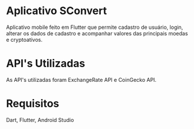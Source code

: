 # Aplicativo SConvert

Aplicativo mobile feito em Flutter que permite cadastro de usuário, login, alterar os dados de cadastro e acompanhar valores das principais moedas e cryptoativos.

# API's Utilizadas

As API's utilizadas foram ExchangeRate API e CoinGecko API.

# Requisitos
Dart, Flutter, Android Studio
